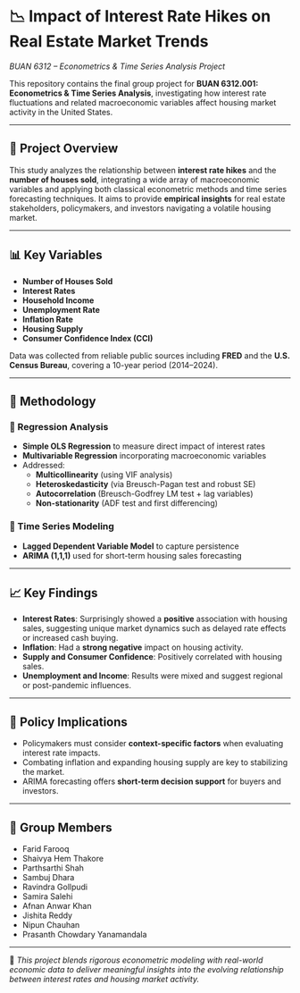# 📉 Impact of Interest Rate Hikes on Real Estate Market Trends  
*BUAN 6312 – Econometrics & Time Series Analysis Project*

This repository contains the final group project for **BUAN 6312.001: Econometrics & Time Series Analysis**, investigating how interest rate fluctuations and related macroeconomic variables affect housing market activity in the United States.

---

## 🏡 Project Overview

This study analyzes the relationship between **interest rate hikes** and the **number of houses sold**, integrating a wide array of macroeconomic variables and applying both classical econometric methods and time series forecasting techniques. It aims to provide **empirical insights** for real estate stakeholders, policymakers, and investors navigating a volatile housing market.

---

## 📊 Key Variables

- **Number of Houses Sold**  
- **Interest Rates**  
- **Household Income**  
- **Unemployment Rate**  
- **Inflation Rate**  
- **Housing Supply**  
- **Consumer Confidence Index (CCI)**

Data was collected from reliable public sources including **FRED** and the **U.S. Census Bureau**, covering a 10-year period (2014–2024).

---

## 🧠 Methodology

### 🔹 Regression Analysis
- **Simple OLS Regression** to measure direct impact of interest rates
- **Multivariable Regression** incorporating macroeconomic variables
- Addressed:
  - **Multicollinearity** (using VIF analysis)
  - **Heteroskedasticity** (via Breusch-Pagan test and robust SE)
  - **Autocorrelation** (Breusch-Godfrey LM test + lag variables)
  - **Non-stationarity** (ADF test and first differencing)

### 🔹 Time Series Modeling
- **Lagged Dependent Variable Model** to capture persistence
- **ARIMA (1,1,1)** used for short-term housing sales forecasting

---

## 📈 Key Findings

- **Interest Rates**: Surprisingly showed a **positive** association with housing sales, suggesting unique market dynamics such as delayed rate effects or increased cash buying.
- **Inflation**: Had a **strong negative** impact on housing activity.
- **Supply and Consumer Confidence**: Positively correlated with housing sales.
- **Unemployment and Income**: Results were mixed and suggest regional or post-pandemic influences.

---

## 🎯 Policy Implications

- Policymakers must consider **context-specific factors** when evaluating interest rate impacts.
- Combating inflation and expanding housing supply are key to stabilizing the market.
- ARIMA forecasting offers **short-term decision support** for buyers and investors.

---

## 👥 Group Members

- Farid Farooq  
- Shaivya Hem Thakore  
- Parthsarthi Shah  
- Sambuj Dhara  
- Ravindra Gollpudi  
- Samira Salehi  
- Afnan Anwar Khan  
- Jishita Reddy  
- Nipun Chauhan  
- Prasanth Chowdary Yanamandala  

---

📌 *This project blends rigorous econometric modeling with real-world economic data to deliver meaningful insights into the evolving relationship between interest rates and housing market activity.*
